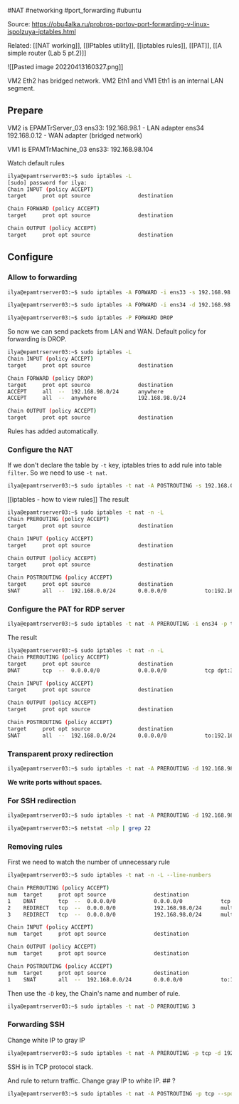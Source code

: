 
#NAT #networking #port_forwarding #ubuntu 

Source: https://obu4alka.ru/probros-portov-port-forwarding-v-linux-ispolzuya-iptables.html 

Related: [[NAT working]], [[IPtables utility]], [[iptables rules]], [[PAT]], [[A simple router (Lab 5 pt.2)]]

![[Pasted image 20220413160327.png]]

VM2 Eth2 has bridged network. VM2 Eth1 and VM1 Eth1 is an internal LAN segment.

## Prepare
VM2 is EPAMTrServer_03
ens33: 192.168.98.1 - LAN adapter
ens34 192.168.0.12 - WAN adapter (bridged network)

VM1 is EPAMTrMachine_03
ens33: 192.168.98.104

Watch default rules

```bash
ilya@epamtrserver03:~$ sudo iptables -L
[sudo] password for ilya: 
Chain INPUT (policy ACCEPT)
target     prot opt source               destination         

Chain FORWARD (policy ACCEPT)
target     prot opt source               destination         

Chain OUTPUT (policy ACCEPT)
target     prot opt source               destination   
```


## Configure
### Allow to forwarding

```bash
ilya@epamtrserver03:~$ sudo iptables -A FORWARD -i ens33 -s 192.168.98.0/24 -j ACCEPT

ilya@epamtrserver03:~$ sudo iptables -A FORWARD -i ens34 -d 192.168.98.0/24 -j ACCEPT

ilya@epamtrserver03:~$ sudo iptables -P FORWARD DROP

```

So now we can send packets from LAN and WAN. Default policy for forwarding is DROP.

```bash
ilya@epamtrserver03:~$ sudo iptables -L
Chain INPUT (policy ACCEPT)
target     prot opt source               destination         

Chain FORWARD (policy DROP)
target     prot opt source               destination         
ACCEPT     all  --  192.168.98.0/24      anywhere            
ACCEPT     all  --  anywhere             192.168.98.0/24     

Chain OUTPUT (policy ACCEPT)
target     prot opt source               destination 
```
       
Rules has added automatically. 

### Configure the NAT

If we don't declare the table by `-t` key, iptables tries to add rule into table `filter`. So we need to use `-t nat`.
```bash
ilya@epamtrserver03:~$ sudo iptables -t nat -A POSTROUTING -s 192.168.0.0/24 -o ens34 -j SNAT --to-source 192.168.98.105 
```
[[iptables - how to view rules]]
The result
```bash
ilya@epamtrserver03:~$ sudo iptables -t nat -n -L
Chain PREROUTING (policy ACCEPT)
target     prot opt source               destination         

Chain INPUT (policy ACCEPT)
target     prot opt source               destination         

Chain OUTPUT (policy ACCEPT)
target     prot opt source               destination         

Chain POSTROUTING (policy ACCEPT)
target     prot opt source               destination         
SNAT       all  --  192.168.0.0/24       0.0.0.0/0            to:192.168.98.105

```

### Configure the PAT for RDP server
```bash
ilya@epamtrserver03:~$ sudo iptables -t nat -A PREROUTING -i ens34 -p tcp -m tcp --dport 3389 -j DNAT --to-destination 192.168.98.105
```

The result
```bash
ilya@epamtrserver03:~$ sudo iptables -t nat -n -L
Chain PREROUTING (policy ACCEPT)
target     prot opt source               destination         
DNAT       tcp  --  0.0.0.0/0            0.0.0.0/0            tcp dpt:3389 to:192.168.98.105

Chain INPUT (policy ACCEPT)
target     prot opt source               destination         

Chain OUTPUT (policy ACCEPT)
target     prot opt source               destination         

Chain POSTROUTING (policy ACCEPT)
target     prot opt source               destination         
SNAT       all  --  192.168.0.0/24       0.0.0.0/0            to:192.168.98.105
```


### Transparent proxy redirection
```bash
ilya@epamtrserver03:~$ sudo iptables -t nat -A PREROUTING -d 192.168.98.0/24 -i ens33 -p tcp -m multiport --dports 80,443 -j REDIRECT --to-ports 3128
```
**We write ports without spaces.**

### For SSH redirection
```bash
ilya@epamtrserver03:~$ sudo iptables -t nat -A PREROUTING -d 192.168.98.0/24 -i ens33 -p tcp -m multiport --dports 22,2222 -j REDIRECT --to-ports 2222
```

```bash
ilya@epamtrserver03:~$ netstat -nlp | grep 22
```


### Removing rules

First we need to watch the number of unnecessary rule 
```bash
ilya@epamtrserver03:~$ sudo iptables -t nat -n -L --line-numbers

Chain PREROUTING (policy ACCEPT)
num  target     prot opt source               destination         
1    DNAT       tcp  --  0.0.0.0/0            0.0.0.0/0            tcp dpt:3389 to:192.168.98.105
2    REDIRECT   tcp  --  0.0.0.0/0            192.168.98.0/24      multiport dports 80,443 redir ports 3128
3    REDIRECT   tcp  --  0.0.0.0/0            192.168.98.0/24      multiport dports 22,2222 redir ports 2222

Chain INPUT (policy ACCEPT)
num  target     prot opt source               destination         

Chain OUTPUT (policy ACCEPT)
num  target     prot opt source               destination         

Chain POSTROUTING (policy ACCEPT)
num  target     prot opt source               destination         
1    SNAT       all  --  192.168.0.0/24       0.0.0.0/0            to:192.168.98.105

```
Then use the `-D` key,  the Chain's name and number of rule.
```bash
ilya@epamtrserver03:~$ sudo iptables -t nat -D PREROUTING 3
```

### Forwarding SSH

Change white IP to gray IP
```bash
ilya@epamtrserver03:~$ sudo iptables -t nat -A PREROUTING -p tcp -d 192.168.0.0/24 --dport 2222 -j DNAT --to-destination 192.168.98.105:22
```
SSH is in TCP protocol stack. 

And rule to return traffic. Change gray IP to white IP.  ## ?
```bash
ilya@epamtrserver03:~$ sudo iptables -t nat -A POSTROUTING -p tcp --sport 22 -d 192.168.98.105 -j SNAT --to-source 192.168.0.14:2222
```


```bash

```
